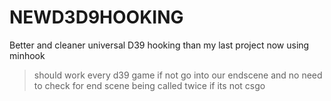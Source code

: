 # NEWD3D9HOOKING
Better and cleaner universal D39 hooking than my last project now using minhook

>should work every d39 game if not go into our endscene and no need to check for end scene being called twice if its not csgo
